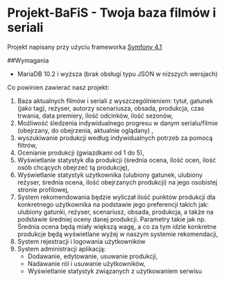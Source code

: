 # Projekt-BaFiS - Twoja baza filmów i seriali
Projekt napisany przy użyciu frameworka [Symfony 4.1](https://symfony.com/)

##Wymagania
* MariaDB 10.2 i wyższa (brak obsługi typu JSON w niższych wersjach)

Co powinien zawierać nasz projekt:
1. Baza aktualnych filmów i seriali z wyszczególnieniem: tytuł, gatunek (jako tag), reżyser, autorzy scenariusza, obsada, produkcja, czas trwania, data premiery, ilość odcinków, ilość sezonów,
2. Możliwość śledzenia indywidualnego progresu w danym serialu/filmie (obejrzany, do obejrzenia, aktualnie oglądany) ,
3. wyszukiwanie produkcji według indywidualnych potrzeb za pomocą filtrów, 
4. Ocenianie produkcji (gwiazdkami od 1 do 5),
5. Wyświetlanie statystyk dla produkcji (średnia ocena, ilość ocen, ilość osób chcących obejrzeć tą produkcję),
6. Wyświetlanie statystyk użytkownika (ulubiony gatunek, ulubiony reżyser, średnia ocena, ilość obejrzanych produkcji) na jego osobistej stronie profilowej,
7. System rekomendowania będzie wyliczał ilość punktów produkcji dla konkretnego użytkownika na podstawie jego preferencji takich jak: ulubiony gatunki, reżyser, scenariusz, obsada, produkcja, a także na podstawie średniej oceny danej produkcji. Parametry takie jak np. Średnia ocena będą miały większą wagę, a co za tym idzie konkretne produkcje będą wyświetlane wyżej w naszym systemie rekomendacji,
8. System rejestracji i logowania użytkowników
9. System administracji aplikacją:
   * Dodawanie, edytowanie, usuwanie produkcji,
   * Nadawanie ról i usuwanie użytkowników,
   * Wyświetlanie statystyk związanych z użytkowaniem serwisu
